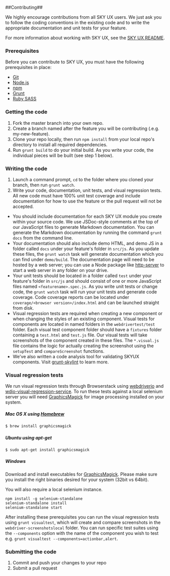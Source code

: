 ##Contributing##

We highly encourage contributions from all SKY UX users. We just ask you to follow the coding conventions in the existing code and to write the appropriate documentation and unit tests for your feature.

For more information about working with SKY UX, see the [SKY UX README](https://github.com/blackbaud/skyux/blob/master/README.md).

### Prerequisites
Before you can contribute to SKY UX, you must have the following prerequisites in place:
- [Git](https://git-scm.com/)
- [Node.js](https://nodejs.org/en/)
- [npm](https://www.npmjs.com/package/blackbaud-skyux)
- [Grunt](http://gruntjs.com/getting-started)
- [Ruby SASS](http://sass-lang.com/install)

### Getting the code

1. Fork the master branch into your own repo.
2. Create a branch named after the feature you will be contributing (.e.g. my-new-feature).
3. Clone your repo locally, then run `npm install` from your local repo's directory to install all required dependencies.
4. Run `grunt build` to do your initial build.  As you write your code, the individual pieces will be built (see step 1 below).

### Writing the code

1. Launch a command prompt, `cd` to the folder where you cloned your branch, then run `grunt watch`.  
2. Write your code, documentation, unit tests, and visual regression tests.  All new code must have 100% unit test coverage and include documentation for how to use the feature or the pull request will not be accepted.  

  - You should include documentation for each SKY UX module you create within your source code. We use JSDoc-style comments at the top of our JavaScript files to generate Markdown documentation. You can generate the Markdown documentation by running the command `grunt docs` from the command line.
  - Your documentation should also include demo HTML, and demo JS in a folder called `docs` under your feature's folder in `src/js`.  As you update these files, the `grunt watch` task will generate documentation which you can find under `demo/build`.  The documentation page will need to be hosted by a web server; you can use a Node package like [http-server](https://github.com/indexzero/http-server) to start a web server in any folder on your drive.
  - Your unit tests should be located in a folder called `test` under your feature's folder in `src/js` and should consist of one or more JavaScript files named `<featurename>.spec.js`.  As you write unit tests or change code, the `grunt watch` task will run your unit tests and generate code coverage.  Code coverage reports can be located under `coverage/<browser version>/index.html` and can be launched straight from disk.
  - Visual regression tests are required when creating a new component or when changing the styles of an existing component. Visual tests for components are located in named folders in the `webdrivertest/test` folder. Each visual test component folder should have a `fixtures` folder containing a `test.html` and `test.js` file. Our visual tests will take screenshots of the component created in these files. The `*.visual.js` file contains the logic for actually creating the screenshot using the `setupTest` and `compareScreenshot` functions.
  - We've also written a code analysis tool for validating SKYUX components.  Visit [grunt-skylint](https://github.com/blackbaud/grunt-skylint) to learn more.

### Visual regression tests

We run visual regression tests through Browserstack using [webdriverio](http://webdriver.io/) and [wdio-visual-regression-service](https://github.com/zinserjan/wdio-visual-regression-service). To run these tests against a local selenium server you will need [GraphicsMagick](http://www.graphicsmagick.org/) for image processing installed on your system.

##### Mac OS X using [Homebrew](http://mxcl.github.io/homebrew/)
```sh
$ brew install graphicsmagick
```

##### Ubuntu using apt-get
```sh
$ sudo apt-get install graphicsmagick
```

##### Windows

Download and install executables for [GraphicsMagick](http://www.graphicsmagick.org/download.html).
Please make sure you install the right binaries desired for your system (32bit vs 64bit).

You will also require a local selenium instance.
```
npm install -g selenium-standalone
selenium-standalone install
selenium-standalone start
```

After installing these prerequisites you can run the visual regression tests using `grunt visualtest`, which will create and compare screenshots in the `webdriver-screenshotslocal` folder. You can run specific test suites using the `--components` option with the name of the component you wish to test e.g. `grunt visualtest --components=actionbar,alert`.

### Submitting the code

1. Commit and push your changes to your repo
2. Submit a pull request